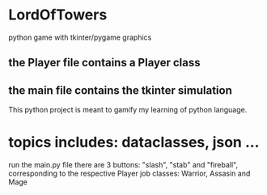 # LordOfTowers
 python game with tkinter/pygame graphics

## the Player file contains a Player class
## the main file contains the tkinter simulation

 This python project is meant to gamify my learning of python language.

# topics includes: dataclasses, json ...

 run the main.py file
 there are 3 buttons: "slash", "stab" and "fireball", corresponding to the respective Player job classes: Warrior, Assasin and Mage
